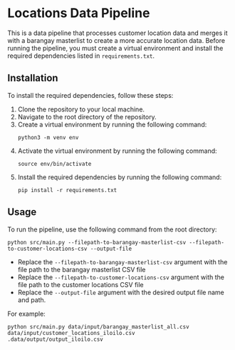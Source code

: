 # Locations Data Pipeline

This is a data pipeline that processes customer location data and merges it with a barangay masterlist to create a more accurate location data. Before running the pipeline, you must create a virtual environment and install the required dependencies listed in `requirements.txt`.

## Installation

To install the required dependencies, follow these steps:

1. Clone the repository to your local machine.
2. Navigate to the root directory of the repository.
3. Create a virtual environment by running the following command:
    ```
    python3 -m venv env
    ```
4. Activate the virtual environment by running the following command:
    ```
    source env/bin/activate
    ```
5. Install the required dependencies by running the following command:
    ```
    pip install -r requirements.txt
    ```

## Usage

To run the pipeline, use the following command from the root directory:

 ```
 python src/main.py --filepath-to-barangay-masterlist-csv --filepath-to-customer-locations-csv --output-file
 ```

 - Replace the `--filepath-to-barangay-masterlist-csv` argument with the file path to the barangay masterlist CSV file 
 - Replace the `--filepath-to-customer-locations-csv` argument with the file path to the customer locations CSV file 
 - Replace the `--output-file` argument with the desired output file name and path.

For example:

 ```
 python src/main.py data/input/barangay_masterlist_all.csv data/input/customer_locations_iloilo.csv .data/output/output_iloilo.csv
 ```

